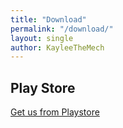 ```yaml
---
title: "Download"
permalink: "/download/"
layout: single
author: KayleeTheMech
---
```


## Play Store

[Get us from Playstore](https://play.google.com/store/apps/details?id=de.voicegym.voicegym)